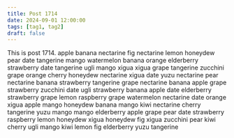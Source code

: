 ```yaml
---
title: Post 1714
date: 2024-09-01 12:00:00
tags: [tag1, tag2]
draft: false
---
```

This is post 1714.
apple
banana
nectarine
fig
nectarine
lemon
honeydew
pear
date
tangerine
mango
watermelon
banana
orange
elderberry
strawberry
date
tangerine
ugli
mango
xigua
xigua
grape
tangerine
zucchini
grape
orange
cherry
honeydew
nectarine
xigua
date
yuzu
nectarine
pear
nectarine
banana
strawberry
tangerine
grape
nectarine
banana
apple
grape
strawberry
zucchini
date
ugli
strawberry
banana
apple
date
elderberry
strawberry
grape
lemon
raspberry
grape
watermelon
nectarine
date
orange
xigua
apple
mango
honeydew
banana
mango
kiwi
nectarine
cherry
tangerine
yuzu
mango
mango
elderberry
apple
grape
pear
date
strawberry
raspberry
lemon
honeydew
xigua
honeydew
fig
xigua
zucchini
pear
kiwi
cherry
ugli
mango
kiwi
lemon
fig
elderberry
yuzu
tangerine
